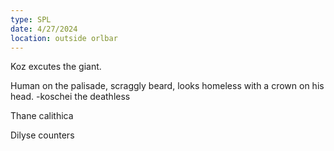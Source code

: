 ```yaml
---
type: SPL
date: 4/27/2024
location: outside orlbar
---
```


Koz excutes the giant.

Human on the palisade, scraggly beard, looks homeless with a crown on his head.
	-koschei the deathless

Thane calithica

Dilyse counters 